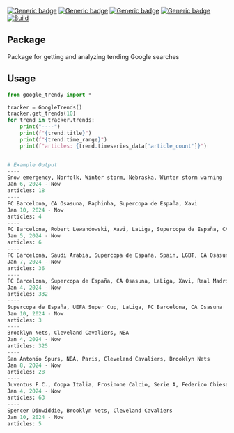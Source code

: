 [![Generic badge](https://img.shields.io/badge/Licence-MIT-blue.svg)](https://shields.io/)
[![Generic badge](https://img.shields.io/badge/Maintained-yes-green.svg)](https://shields.io/)
[![Generic badge](https://img.shields.io/badge/Python-3.10-yellow.svg)](https://shields.io/)
[![Generic badge](https://img.shields.io/badge/google_trendy-1.3-red.svg)](https://pypi.org/project/google-trendy/)
[![Build](https://github.com/michaelMondoro/google_trendy/actions/workflows/python-package.yml/badge.svg)](https://github.com/michaelMondoro/google_trendy/actions/workflows/python-package.yml)

## Package
Package for getting and analyzing tending Google searches

## Usage
```python
from google_trendy import *

tracker = GoogleTrends()
tracker.get_trends(10)
for trend in tracker.trends:
    print("----")
    print(f"{trend.title}")
    print(f"{trend.time_range}") 
    print(f"articles: {trend.timeseries_data['article_count']}")


# Example Output
----
Snow emergency, Norfolk, Winter storm, Nebraska, Winter storm warning
Jan 6, 2024 - Now
articles: 18
----
FC Barcelona, CA Osasuna, Raphinha, Supercopa de España, Xavi
Jan 10, 2024 - Now
articles: 4
----
FC Barcelona, Robert Lewandowski, Xavi, LaLiga, Supercopa de España, CA Osasuna, Forward, FC Bayern Munich
Jan 5, 2024 - Now
articles: 6
----
FC Barcelona, Saudi Arabia, Supercopa de España, Spain, LGBT, CA Osasuna, LaLiga
Jan 7, 2024 - Now
articles: 36
----
FC Barcelona, Supercopa de España, CA Osasuna, LaLiga, Xavi, Real Madrid CF, Spain, Copa del Rey
Jan 4, 2024 - Now
articles: 332
----
Supercopa de España, UEFA Super Cup, LaLiga, FC Barcelona, CA Osasuna
Jan 10, 2024 - Now
articles: 3
----
Brooklyn Nets, Cleveland Cavaliers, NBA
Jan 4, 2024 - Now
articles: 325
----
San Antonio Spurs, NBA, Paris, Cleveland Cavaliers, Brooklyn Nets
Jan 8, 2024 - Now
articles: 28
----
Juventus F.C., Coppa Italia, Frosinone Calcio, Serie A, Federico Chiesa
Jan 4, 2024 - Now
articles: 63
----
Spencer Dinwiddie, Brooklyn Nets, Cleveland Cavaliers
Jan 10, 2024 - Now
articles: 5

```

